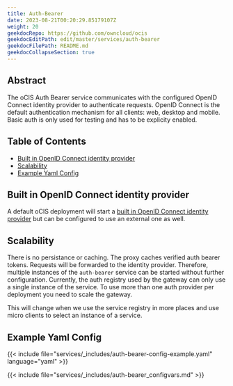 ```yaml
---
title: Auth-Bearer
date: 2023-08-21T00:20:29.85179107Z
weight: 20
geekdocRepo: https://github.com/owncloud/ocis
geekdocEditPath: edit/master/services/auth-bearer
geekdocFilePath: README.md
geekdocCollapseSection: true
---
```


<!-- Do not edit this file, it is autogenerated. Edit the service README.md instead -->

## Abstract


The oCIS Auth Bearer service communicates with the configured OpenID Connect identity provider to authenticate requests. OpenID Connect is the default authentication mechanism for all clients: web, desktop and mobile. Basic auth is only used for testing and has to be explicity enabled.


## Table of Contents

* [Built in OpenID Connect identity provider](#built-in-openid-connect-identity-provider)
* [Scalability](#scalability)
* [Example Yaml Config](#example-yaml-config)

## Built in OpenID Connect identity provider

A default oCIS deployment will start a [built in OpenID Connect identity provider](https://github.com/owncloud/ocis/tree/master/services/idp) but can be configured to use an external one as well.

## Scalability

There is no persistance or caching. The proxy caches verified auth bearer tokens. Requests will be forwarded to the identity provider. Therefore, multiple instances of the `auth-bearer` service can be started without further configuration. Currently, the auth registry used by the gateway can only use a single instance of the service. To use more than one auth provider per deployment you need to scale the gateway.

This will change when we use the service registry in more places and use micro clients to select an instance of a service.
## Example Yaml Config
{{< include file="services/_includes/auth-bearer-config-example.yaml"  language="yaml" >}}

{{< include file="services/_includes/auth-bearer_configvars.md" >}}

